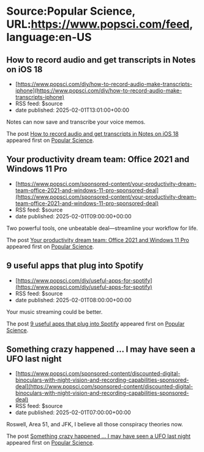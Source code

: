 # Source:Popular Science, URL:https://www.popsci.com/feed, language:en-US

## How to record audio and get transcripts in Notes on iOS 18
 - [https://www.popsci.com/diy/how-to-record-audio-make-transcripts-iphone](https://www.popsci.com/diy/how-to-record-audio-make-transcripts-iphone)
 - RSS feed: $source
 - date published: 2025-02-01T13:01:00+00:00

<p>Notes can now save and transcribe your voice memos.</p>
<p>The post <a href="https://www.popsci.com/diy/how-to-record-audio-make-transcripts-iphone/">How to record audio and get transcripts in Notes on iOS 18</a> appeared first on <a href="https://www.popsci.com">Popular Science</a>.</p>

## Your productivity dream team: Office 2021 and Windows 11 Pro
 - [https://www.popsci.com/sponsored-content/your-productivity-dream-team-office-2021-and-windows-11-pro-sponsored-deal](https://www.popsci.com/sponsored-content/your-productivity-dream-team-office-2021-and-windows-11-pro-sponsored-deal)
 - RSS feed: $source
 - date published: 2025-02-01T09:00:00+00:00

<p>Two powerful tools, one unbeatable deal—streamline your workflow for life.</p>
<p>The post <a href="https://www.popsci.com/sponsored-content/your-productivity-dream-team-office-2021-and-windows-11-pro-sponsored-deal/">Your productivity dream team: Office 2021 and Windows 11 Pro</a> appeared first on <a href="https://www.popsci.com">Popular Science</a>.</p>

## 9 useful apps that plug into Spotify
 - [https://www.popsci.com/diy/useful-apps-for-spotify](https://www.popsci.com/diy/useful-apps-for-spotify)
 - RSS feed: $source
 - date published: 2025-02-01T08:00:00+00:00

<p>Your music streaming could be better.</p>
<p>The post <a href="https://www.popsci.com/diy/useful-apps-for-spotify/">9 useful apps that plug into Spotify</a> appeared first on <a href="https://www.popsci.com">Popular Science</a>.</p>

## Something crazy happened … I may have seen a UFO last night
 - [https://www.popsci.com/sponsored-content/discounted-digital-binoculars-with-night-vision-and-recording-capabilities-sponsored-deal](https://www.popsci.com/sponsored-content/discounted-digital-binoculars-with-night-vision-and-recording-capabilities-sponsored-deal)
 - RSS feed: $source
 - date published: 2025-02-01T07:00:00+00:00

<p>Roswell, Area 51, and JFK, I believe all those conspiracy theories now.</p>
<p>The post <a href="https://www.popsci.com/sponsored-content/discounted-digital-binoculars-with-night-vision-and-recording-capabilities-sponsored-deal/">Something crazy happened … I may have seen a UFO last night</a> appeared first on <a href="https://www.popsci.com">Popular Science</a>.</p>

